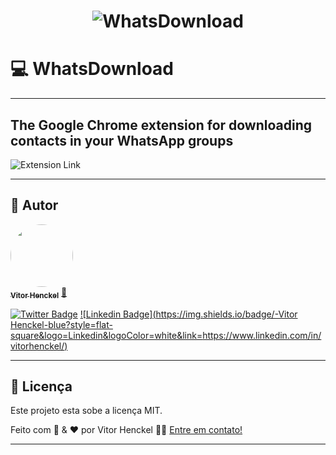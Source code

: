 <h1 align="center">
    <img alt="WhatsDownload" title="#WhatsDownload" src="https://vitor.henckel.com.br/img/whatsdownload/WhatsDownload_screen.png" />
</h1>

# 💻 WhatsDownload

---
## The Google Chrome extension for downloading contacts in your WhatsApp groups

![Extension Link](https://chrome.google.com/webstore/detail/whatsdownload/cocccccdblgmgoigiopheenlfndcckcj)

---

## 🦸 Autor

<a href="https://vitor.henckel.com.br" target="_blank">
 <img style="border-radius: 50%;" src="https://vitor.henckel.com.br/img/eu.jpg" width="100px;" alt=""/>
 <br />
 <sub><b>Vitor Henckel</b></sub></a> <a href="https://vitor.henckel.com.br" title="Vitor Henckel">🚀</a>
 <br />

[![Twitter Badge](https://img.shields.io/badge/-@Vitor_Henckel-1ca0f1?style=flat-square&labelColor=1ca0f1&logo=twitter&logoColor=white&link=https://twitter.com/Vitor_Henckel)](https://twitter.com/Vitor_Henckel) [![Linkedin Badge](https://img.shields.io/badge/-Vitor Henckel-blue?style=flat-square&logo=Linkedin&logoColor=white&link=https://www.linkedin.com/in/vitorhenckel/)](https://www.linkedin.com/in/vitorhenckel/) 


---

## 📝 Licença

Este projeto esta sobe a licença MIT.

Feito com 🧠  & ❤️  por Vitor Henckel 👋🏽 [Entre em contato!](https://www.linkedin.com/in/vitorhenckel/)

---